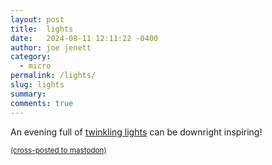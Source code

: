 ```yaml
---
layout: post
title:  lights
date:   2024-08-11 12:11:22 -0400
author: joe jenett
category:
  - micro 
permalink: /lights/
slug: lights
summary: 
comments: true
---
```

An evening full of <a class="u-in-reply-to" href="https://alongtheray.com/seeing-twinkling-lights-of-cozy-campers-across-the-finger-brings-fond-memories-of-the-view-of-roberts">twinkling lights</a> can be downright inspiring!

<a href="https://brid.gy/publish/mastodon"><small>(cross-posted to mastodon)</small></a>